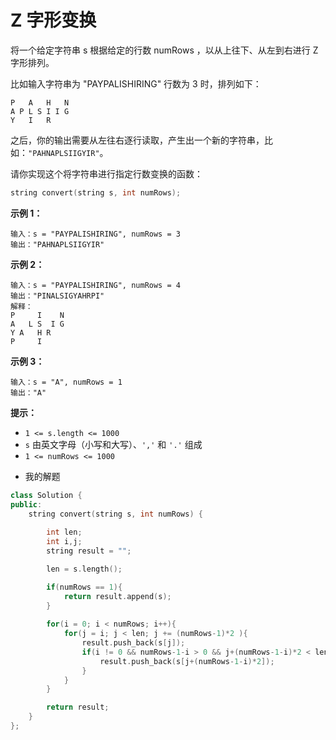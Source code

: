 # Z 字形变换

将一个给定字符串 s 根据给定的行数 numRows ，以从上往下、从左到右进行 Z 字形排列。

比如输入字符串为 "PAYPALISHIRING" 行数为 3 时，排列如下：

```
P   A   H   N
A P L S I I G
Y   I   R
```

之后，你的输出需要从左往右逐行读取，产生出一个新的字符串，比如：`"PAHNAPLSIIGYIR"`。

请你实现这个将字符串进行指定行数变换的函数：

```c++
string convert(string s, int numRows);
```

**示例 1：**

```
输入：s = "PAYPALISHIRING", numRows = 3
输出："PAHNAPLSIIGYIR"
```

**示例 2：**

```
输入：s = "PAYPALISHIRING", numRows = 4
输出："PINALSIGYAHRPI"
解释：
P     I    N
A   L S  I G
Y A   H R
P     I
```

**示例 3：**

```
输入：s = "A", numRows = 1
输出："A"
```

**提示：**

- `1 <= s.length <= 1000`
- `s` 由英文字母（小写和大写）、`','` 和 `'.'` 组成
- `1 <= numRows <= 1000`





* 我的解题

```c++
class Solution {
public:
    string convert(string s, int numRows) {
        
        int len;
        int i,j;
        string result = "";

        len = s.length();

        if(numRows == 1){
            return result.append(s);
        }
        
        for(i = 0; i < numRows; i++){
            for(j = i; j < len; j += (numRows-1)*2 ){
                result.push_back(s[j]);
                if(i != 0 && numRows-1-i > 0 && j+(numRows-1-i)*2 < len){
                    result.push_back(s[j+(numRows-1-i)*2]);
                }
            }
        }

        return result;
    }
};
```







